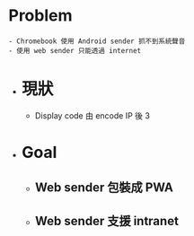 # Problem
	- Chromebook 使用 Android sender 抓不到系統聲音
	- 使用 web sender 只能透過 internet
- # 現狀
	- Display code 由 encode IP 後 3
- # Goal
	- ## Web sender 包裝成 PWA
	- ## Web sender 支援 intranet